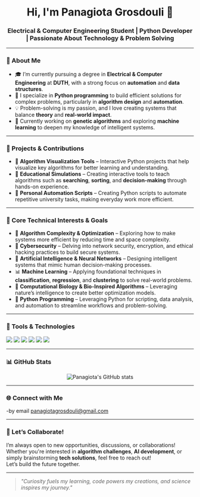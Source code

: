 <h1 align="center">Hi, I'm Panagiota Grosdouli 👋</h1>
<h3 align="center">Electrical & Computer Engineering Student | Python Developer | Passionate About Technology & Problem Solving</h3>

---

### 🧠 About Me

- 🎓 I’m currently pursuing a degree in **Electrical & Computer Engineering** at **DUTH**, with a strong focus on **automation** and **data structures**.  
- 🐍 I specialize in **Python programming** to build efficient solutions for complex problems, particularly in **algorithm design** and **automation**.  
- 💡 Problem-solving is my passion, and I love creating systems that balance **theory** and **real-world impact**.  
- 🧪 Currently working on **genetic algorithms** and exploring **machine learning** to deepen my knowledge of intelligent systems.

---

### 🚀 Projects & Contributions

- 📌 **Algorithm Visualization Tools** – Interactive Python projects that help visualize key algorithms for better learning and understanding.  
- 📌 **Educational Simulations** – Creating interactive tools to teach algorithms such as **searching**, **sorting**, and **decision-making** through hands-on experience.  
-   📌 **Personal Automation Scripts** – Creating Python scripts to automate repetitive university tasks, making everyday work more efficient.

---

### 🎯 Core Technical Interests & Goals

- 🧮 **Algorithm Complexity & Optimization** – Exploring how to make systems more efficient by reducing time and space complexity.  
- 🔐 **Cybersecurity** – Delving into network security, encryption, and ethical hacking practices to build secure systems.  
- 🤖 **Artificial Intelligence & Neural Networks** – Designing intelligent systems that mimic human decision-making processes.  
- 📊 **Machine Learning** – Applying foundational techniques in **classification**, **regression**, and **clustering** to solve real-world problems.  
- 🧠 **Computational Biology & Bio-Inspired Algorithms** – Leveraging nature’s intelligence to create better optimization models.  
- 🐍 **Python Programming** – Leveraging Python for scripting, data analysis, and automation to streamline workflows and problem-solving.

---

### 🧰 Tools & Technologies

<p align="left">
  <img src="https://img.shields.io/badge/Python-3776AB?style=for-the-badge&logo=python&logoColor=white"/>
  <img src="https://img.shields.io/badge/C-00599C?style=for-the-badge&logo=c&logoColor=white"/>
  <img src="https://img.shields.io/badge/Git-F05032?style=for-the-badge&logo=git&logoColor=white"/>
  <img src="https://img.shields.io/badge/Linux-FCC624?style=for-the-badge&logo=linux&logoColor=black"/>
  <img src="https://img.shields.io/badge/Android%20Studio-3DDC84?style=for-the-badge&logo=android-studio&logoColor=white"/>
  <img src="https://img.shields.io/badge/VS%20Code-007ACC?style=for-the-badge&logo=visual-studio-code"/>
</p>

---

### 📊 GitHub Stats

<p align="center">
  <img src="https://github-readme-stats.vercel.app/api?username=Lily-Evan&show_icons=true&theme=gruvbox" alt="Panagiota's GitHub stats"/>
</p>

---

### 🌐 Connect with Me

-by email panagiotagrosdouli@gmail.com

---

### 💬 Let’s Collaborate!

I’m always open to new opportunities, discussions, or collaborations! Whether you're interested in **algorithm challenges**, **AI development**, or simply brainstorming **tech solutions**, feel free to reach out!  
Let’s build the future together.

---

> _"Curiosity fuels my learning, code powers my creations, and science inspires my journey."_
